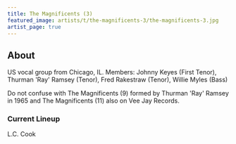 ```yaml
---
title: The Magnificents (3)
featured_image: artists/t/the-magnificents-3/the-magnificents-3.jpg
artist_page: true
---
```

## About

US vocal group from Chicago, IL.
Members: Johnny Keyes (First Tenor), Thurman 'Ray' Ramsey (Tenor), Fred Rakestraw (Tenor), Willie Myles (Bass)

Do not confuse with The Magnificents (9) formed by Thurman 'Ray' Ramsey in 1965 and The Magnificents (11) also on Vee Jay Records.

### Current Lineup

L.C. Cook

